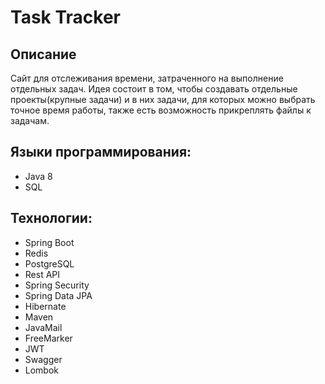# Task Tracker
## Описание
Cайт для отслеживания времени, затраченного на выполнение отдельных задач. Идея состоит в том, чтобы создавать отдельные проекты(крупные задачи) и в них задачи, для которых можно выбрать точное время работы, также есть возможность прикреплять файлы к задачам.

## Языки программирования:
* Java 8
* SQL

## Технологии:
* Spring Boot
* Redis
* PostgreSQL
* Rest API
* Spring Security
* Spring Data JPA
* Hibernate
* Maven
* JavaMail
* FreeMarker
* JWT
* Swagger
* Lombok
